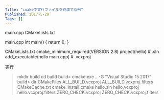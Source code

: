 ```yaml
---
Title: "cmakeで実行ファイルを作成する例"
Published: 2017-5-28
Tags: []
---
```



main.cpp
CMakeLists.txt

main.cpp
int main()
{
   return 0;
}

CMakeLists.txt
cmake_minimum_required(VERSION 2.8)
project(hello) # .sln
add_executable(hello main.cpp) # .vcxproj

実行
> mkdir build
> cd build
build> cmake.exe .. -G "Visual Studio 15 2017"
build> dir 
CMakeFiles
ALL_BUILD.vcxproj
ALL_BUILD.vcxproj.filters
CMakeCache.txt
cmake_install.cmake
hello.sln
hello.vcxproj
hello.vcxproj.filters
ZERO_CHECK.vcxproj
ZERO_CHECK.vcxproj.filters

